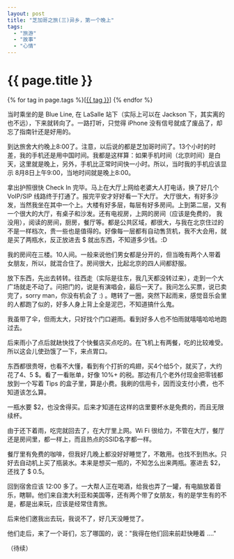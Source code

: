 ```yaml
---
layout: post
title: "芝加哥之旅(三)异乡，第一个晚上"
tags:
  - "旅游"
  - "故事"
  - "心情"
---
```


# {{ page.title }}

<div class="tags">
{% for tag in page.tags %}[<a class="tag" href="/tags.html#{{ tag }}">{{ tag }}</a>] {% endfor %}
</div>


当时乘坐的是 Blue Line, 在 LaSalle 站下（实际上可以在 Jackson 下，其实离的也不远），下来就转向了。一路打听，只觉得 iPhone 没有信号就成了废品了，却忘了指南针还是好用的。

到达旅舍大约晚上8:00了。注意，以后说的都是芝加哥时间了。13个小时的时差，我的手机还是用中国时间。我都是这样算：如果手机时间（北京时间）是白天，这里就是晚上，另外，手机比正常时间快一小时。所以，当时我的手机应该显示 8月8日上午9:00，当地时间就是晚上8:00。

拿出护照很快 Check In 完毕。马上在大厅上网给老婆大人打电话，换了好几个  VoIP/SIP 线路终于打通了。报完平安才好好看一下大厅。 大厅很大，有好多沙发，当然我坐在其中一个上。大楼有好多层，每层有好多房间。上到第二层，又有一个很大的大厅，有桌子和沙发。还有电视房，上网的房间（应该是免费的， 我没用），阅读的房间，厨房，餐厅等。都是公共区域，都很大，与我在北京住过的不是一样档次，贵一些也是值得的。好像每一层都有自动售货机，我不大会用，就是买了两瓶水，反正放进去 $ 就出东西，不知道多少钱。:D

我的房间在三楼。10人间。一般来说他们男女都是分开的，但当晚有两个人带着女朋友，所以，就混合住了。房间很大，比起北京的四人间都舒服。

放下东西，先出去转转。往西走（实际是往东，我几天都没转过来），走到一个大广场就走不动了。问把门的，说是有演唱会，最后一天了。我问怎么买票，说已卖完了，sorry man，你没有机会了 :) 。瞎转了一圈，突然下起雨来，感觉音乐会里的人都跑了似的，好多人身上背上全是泥巴，不知道搞什么鬼。

我虽带了伞，但雨太大，只好找个门口避雨。看到好多人也不怕雨就嘻嘻哈哈地跑过去。

后来雨小了点后就赽快找了个快餐店买点吃的。在飞机上有两餐，吃的比较难受。所以这会儿使劲饿了一下，来点胃口。

东西都很贵呀，也看不大懂，看到有个打折的鸡翅，买4个给5个，就买了，大约花了4、5 $。看了一看账单，好像 10%+ 的税。那边有几个老外付现金把零钱都放到一个写着 Tips 的盒子里，算是小费。我刷的信用卡，因而没支付小费，也不知道该怎么算。

一瓶水要 $2，也没舍得买。后来才知道在这样的店里要杯水是免费的，而且无限续杯。

由于还下着雨，吃完就回去了，在大厅里上网。Wi Fi 很给力，不管在大厅，餐厅还是房间里，都一样上，而且热点的SSID名字都一样。

餐厅里有免费的咖啡，但我好几晚上都没好好睡觉了，不敢用。也找不到热水。只好去自动机上买了瓶装水。本来是想买一瓶的，不知怎么出来两瓶。塞进去 $2，还找了 $ 0.5。

回到宿舍应该 12:00 多了。一大帮人正在喝酒，给我也弄了一罐，有电脑放着音乐，瞎聊。他们来自澳大利亚和美国等，还有两个带了女朋友，有的是学生有的不是，都是出来玩，应该是经常住青旅。

后来他们邀我出去玩，我说不了，好几天没睡觉了。

他们走后，来了一个哥们，忘了哪国的，说："我得在他们回来前赶快睡着 …."

（待续）
